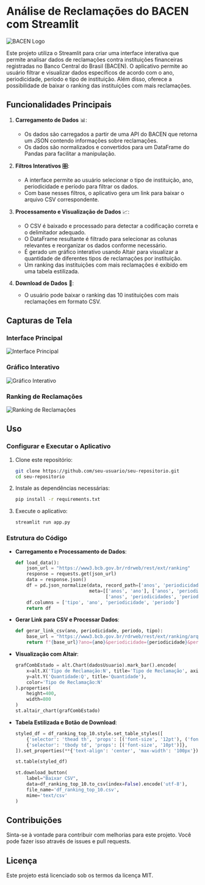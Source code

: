 # Análise de Reclamações do BACEN com Streamlit

![BACEN Logo](https://www.bcb.gov.br/contents/sobre/Logo-Banco-Central.jpg)

Este projeto utiliza o Streamlit para criar uma interface interativa que permite analisar dados de reclamações contra instituições financeiras registradas no Banco Central do Brasil (BACEN). O aplicativo permite ao usuário filtrar e visualizar dados específicos de acordo com o ano, periodicidade, período e tipo de instituição. Além disso, oferece a possibilidade de baixar o ranking das instituições com mais reclamações.

## Funcionalidades Principais

1. **Carregamento de Dados** 📊:
    - Os dados são carregados a partir de uma API do BACEN que retorna um JSON contendo informações sobre reclamações.
    - Os dados são normalizados e convertidos para um DataFrame do Pandas para facilitar a manipulação.

2. **Filtros Interativos** 🎛️:
    - A interface permite ao usuário selecionar o tipo de instituição, ano, periodicidade e período para filtrar os dados.
    - Com base nesses filtros, o aplicativo gera um link para baixar o arquivo CSV correspondente.

3. **Processamento e Visualização de Dados** 📈:
    - O CSV é baixado e processado para detectar a codificação correta e o delimitador adequado.
    - O DataFrame resultante é filtrado para selecionar as colunas relevantes e reorganizar os dados conforme necessário.
    - É gerado um gráfico interativo usando Altair para visualizar a quantidade de diferentes tipos de reclamações por instituição.
    - Um ranking das instituições com mais reclamações é exibido em uma tabela estilizada.

4. **Download de Dados** 💾:
    - O usuário pode baixar o ranking das 10 instituições com mais reclamações em formato CSV.

## Capturas de Tela

### Interface Principal
![Interface Principal](https://via.placeholder.com/800x400.png?text=Interface+Principal)

### Gráfico Interativo
![Gráfico Interativo](https://via.placeholder.com/800x400.png?text=Gráfico+Interativo)

### Ranking de Reclamações
![Ranking de Reclamações](https://via.placeholder.com/800x400.png?text=Ranking+de+Reclamações)

## Uso

### Configurar e Executar o Aplicativo

1. Clone este repositório:
    ```sh
    git clone https://github.com/seu-usuario/seu-repositorio.git
    cd seu-repositorio
    ```

2. Instale as dependências necessárias:
    ```sh
    pip install -r requirements.txt
    ```

3. Execute o aplicativo:
    ```sh
    streamlit run app.py
    ```

### Estrutura do Código

- **Carregamento e Processamento de Dados**:
    ```python
    def load_data():
        json_url = "https://www3.bcb.gov.br/rdrweb/rest/ext/ranking"
        response = requests.get(json_url)
        data = response.json()
        df = pd.json_normalize(data, record_path=['anos', 'periodicidades', 'periodos', 'tipos'],
                               meta=[['anos', 'ano'], ['anos', 'periodicidades', 'periodicidade'],
                                     ['anos', 'periodicidades', 'periodos', 'periodo']])
        df.columns = ['tipo', 'ano', 'periodicidade', 'periodo']
        return df
    ```

- **Gerar Link para CSV e Processar Dados**:
    ```python
    def gerar_link_csv(ano, periodicidade, periodo, tipo):
        base_url = "https://www3.bcb.gov.br/rdrweb/rest/ext/ranking/arquivo"
        return f"{base_url}?ano={ano}&periodicidade={periodicidade}&periodo={periodo}&tipo={tipo}"
    ```

- **Visualização com Altair**:
    ```python
    grafCombEstado = alt.Chart(dadosUsuario).mark_bar().encode(
        x=alt.X('Tipo de Reclamação:N', title='Tipo de Reclamação', axis=alt.Axis(labelAngle=-45)),
        y=alt.Y('Quantidade:Q', title='Quantidade'),
        color='Tipo de Reclamação:N'
    ).properties(
        height=400,
        width=800
    )
    st.altair_chart(grafCombEstado)
    ```

- **Tabela Estilizada e Botão de Download**:
    ```python
    styled_df = df_ranking_top_10.style.set_table_styles([
        {'selector': 'thead th', 'props': [('font-size', '12pt'), ('font-weight', 'bold')]},
        {'selector': 'tbody td', 'props': [('font-size', '10pt')]},
    ]).set_properties(**{'text-align': 'center', 'max-width': '100px'})
    
    st.table(styled_df)
    
    st.download_button(
        label="Baixar CSV",
        data=df_ranking_top_10.to_csv(index=False).encode('utf-8'),
        file_name='df_ranking_top_10.csv',
        mime='text/csv'
    )
    ```

## Contribuições

Sinta-se à vontade para contribuir com melhorias para este projeto. Você pode fazer isso através de issues e pull requests.

## Licença

Este projeto está licenciado sob os termos da licença MIT.
